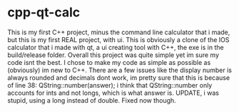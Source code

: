 # cpp-qt-calc
This is my first C++ project, minus the command line calculator that i made, but this is my first REAL project, with ui. This is obviously a clone of the IOS calculator that i made with qt, a ui creating tool with C++, the exe is in the build/release folder. Overall this project was quite simple yet im sure my code isnt the best. I chose to make my code as simple as possible as (obviously) im new to C++. There are a few issues like the display number is always rounded and decimals dont work, im pretty sure that this is because of line 38: QString::number(answer); i think that QString::number only accounts for ints and not longs, which is what answer is. UPDATE, i was stupid, using a long instead of double. Fixed now though.
